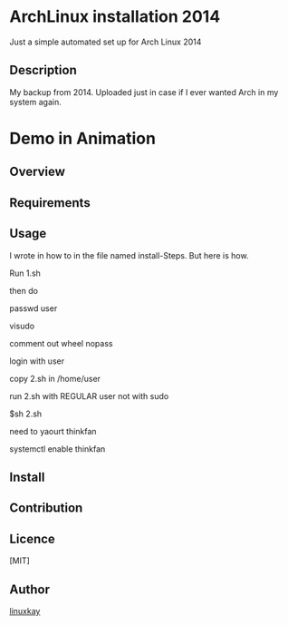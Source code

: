 # ArchLinux installation 2014
Just a simple automated set up for Arch Linux 2014

## Description
My backup from 2014.
Uploaded just in case if I ever wanted Arch in my system again.
# Demo in Animation

## Overview

## Requirements

## Usage
I wrote in how to in the file named install-Steps. But here is how.

Run 1.sh

then do

passwd user

visudo

comment out wheel nopass

login with user

copy 2.sh in /home/user

run 2.sh with REGULAR user not with sudo

$sh 2.sh

need to yaourt thinkfan

systemctl enable thinkfan

## Install


## Contribution

## Licence
[MIT]

## Author

[linuxkay](https://github.com/linuxkay)
